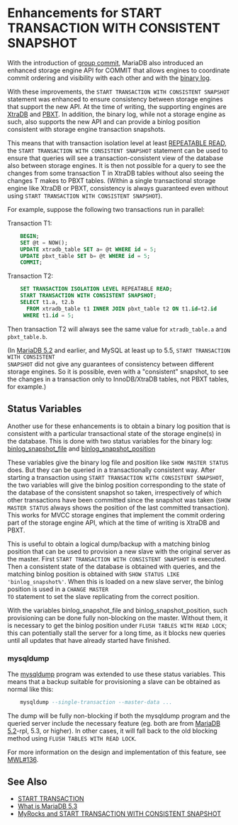 # Enhancements for START TRANSACTION WITH CONSISTENT SNAPSHOT

With the introduction of [group commit](/mariadb-administration/server-monitoring-logs/binary-log/group-commit-for-the-binary-log/), MariaDB also introduced an enhanced storage engine API for COMMIT that allows engines to coordinate commit ordering and visibility with each other and with the [binary log](/mariadb-administration/server-monitoring-logs/binary-log/).

With these improvements, the `START TRANSACTION WITH CONSISTENT SNAPSHOT` statement was enhanced to ensure consistency between storage engines that support the new
API. At the time of writing, the supporting engines are [XtraDB](/kb/en/xtradb-and-innodb/) and [PBXT](/columns-storage-engines-and-plugins/storage-engines/legacy-storage-engines/pbxt-storage-engine/). In
addition, the binary log, while not a storage engine as such, also supports
the new API and can provide a binlog position consistent with storage engine
transaction snapshots.

This means that with transaction isolation level at least [REPEATABLE READ](/kb/en/set-transaction/#repeatable-read), the
`START TRANSACTION WITH CONSISTENT SNAPSHOT` statement can be used to ensure
that queries will see a transaction-consistent view of the database also
between storage engines. It is then not possible for a query to see the
changes from some transaction T in XtraDB tables without also seeing the
changes T makes to PBXT tables. (Within a single transactional storage engine
like XtraDB or PBXT, consistency is always guaranteed even without using `START TRANSACTION WITH CONSISTENT SNAPSHOT`).

For example, suppose the following two transactions run in parallel:

Transaction T1:

```sql
    BEGIN;
    SET @t = NOW();
    UPDATE xtradb_table SET a= @t WHERE id = 5;
    UPDATE pbxt_table SET b= @t WHERE id = 5;
    COMMIT;
```

Transaction T2:

```sql
    SET TRANSACTION ISOLATION LEVEL REPEATABLE READ;
    START TRANSACTION WITH CONSISTENT SNAPSHOT;
    SELECT t1.a, t2.b
      FROM xtradb_table t1 INNER JOIN pbxt_table t2 ON t1.id=t2.id
     WHERE t1.id = 5;
```

Then transaction T2 will always see the same value for `xtradb_table.a` and
`pbxt_table.b`.

(In [MariaDB 5.2](/kb/en/what-is-mariadb-52/) and earlier, and MySQL at least up to 5.5, <code>START TRANSACTION
WITH CONSISTENT SNAPSHOT</code> did not give any guarantees of consistency between
different storage engines. So it is possible, even with a "consistent"
snapshot, to see the changes in a transaction only to InnoDB/XtraDB tables, not
PBXT tables, for example.)

## Status Variables

Another use for these enhancements is to obtain
a binary log position that is consistent
with a particular transactional state of the storage engine(s) in the
database. This is done with two status variables for the binary log: [binlog_snapshot_file](/kb/en/replication-and-binary-log-status-variables/#binlog_snapshot_file) and [binlog_snapshot_position](/kb/en/replication-and-binary-log-status-variables/#binlog_snapshot_position)

These variables give the binary log file and position like `SHOW MASTER STATUS`
does. But they can be queried in a transactionally consistent way. After
starting a transaction using `START TRANSACTION WITH CONSISTENT SNAPSHOT`, the
two variables will give the binlog position corresponding to the state of the
database of the consistent snapshot so taken, irrespectively of which other
transactions have been committed since the snapshot was taken (<code>SHOW MASTER
STATUS</code> always shows the position of the last committed transaction). This works for
MVCC storage engines that implement the commit ordering part of the storage
engine API, which at the time of writing is XtraDB and PBXT.

This is useful to obtain a logical dump/backup with a matching binlog position
that can be used to provision a new slave with the original server as the
master. First `START TRANSACTION WITH CONSISTENT SNAPSHOT` is executed. Then a
consistent state of the database is obtained with queries, and the matching
binlog position is obtained with `SHOW STATUS LIKE 'binlog_snapshot%'`. When
this is loaded on a new slave server, the binlog position is used in a <code>CHANGE
MASTER TO</code> statement to set the slave replicating from the correct position.

With the variables binlog_snapshot_file and binlog_snapshot_position, such
provisioning can be done fully non-blocking on the master. Without them, it is
necessary to get the binlog position under `FLUSH TABLES WITH READ LOCK`;
this can potentially stall the server for a long time, as it blocks new
queries until all updates that have already started have finished.

### mysqldump

The [mysqldump](/clients-utilities/backup-restore-and-import-clients/mysqldump/) program was extended to use these status
variables. This means that a backup suitable for provisioning a slave can be
obtained as normal like this:

```sql
    mysqldump --single-transaction --master-data ...
```

The dump will be fully non-blocking if both the mysqldump program and the
queried server include the necessary feature (eg. both are from [MariaDB
5.2](/kb/en/what-is-mariadb-52/)-rpl, 5.3, or higher). In other cases, it will fall back to the old
blocking method using `FLUSH TABLES WITH READ LOCK`.

For more information on the design and implementation of this feature, see [MWL#136](http://askmonty.org/worklog/?tid=136).

## See Also

- [START TRANSACTION](/sql-statements-structure/sql-statements/transactions/start-transaction/)
- [What is MariaDB 5.3](/kb/en/what-is-mariadb-53/)
- [MyRocks and START TRANSACTION WITH CONSISTENT SNAPSHOT](/columns-storage-engines-and-plugins/storage-engines/myrocks/myrocks-and-start-transaction-with-consistent-snapshot/)